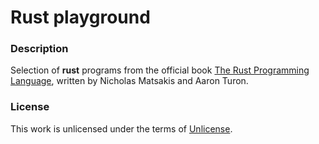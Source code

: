 # **Rust playground**

### **Description**

Selection of **rust** programs from the official book [The Rust Programming Language](https://doc.rust-lang.org/book/index.html), written by Nicholas Matsakis and Aaron Turon.

### **License**

This work is unlicensed under the terms of [Unlicense](http://unlicense.org/).
